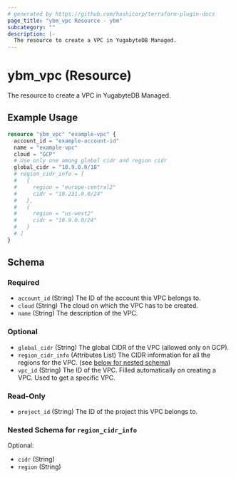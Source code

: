 ```yaml
---
# generated by https://github.com/hashicorp/terraform-plugin-docs
page_title: "ybm_vpc Resource - ybm"
subcategory: ""
description: |-
  The resource to create a VPC in YugabyteDB Managed.
---
```


# ybm_vpc (Resource)

The resource to create a VPC in YugabyteDB Managed.

## Example Usage

```terraform
resource "ybm_vpc" "example-vpc" {
  account_id = "example-account-id"
  name = "example-vpc"
  cloud = "GCP"
  # Use only one among global cidr and region cidr
  global_cidr = "10.9.0.0/18"
  # region_cidr_info = [
  #   {
  #     region = "europe-central2"
  #     cidr = "10.231.0.0/24"
  #   },
  #   {
  #     region = "us-west2" 
  #     cidr = "10.9.0.0/24"
  #   }
  # ]
}
```

<!-- schema generated by tfplugindocs -->
## Schema

### Required

- `account_id` (String) The ID of the account this VPC belongs to.
- `cloud` (String) The cloud on which the VPC has to be created.
- `name` (String) The description of the VPC.

### Optional

- `global_cidr` (String) The global CIDR of the VPC (allowed only on GCP).
- `region_cidr_info` (Attributes List) The CIDR information for all the regions for the VPC. (see [below for nested schema](#nestedatt--region_cidr_info))
- `vpc_id` (String) The ID of the VPC. Filled automatically on creating a VPC. Used to get a specific VPC.

### Read-Only

- `project_id` (String) The ID of the project this VPC belongs to.

<a id="nestedatt--region_cidr_info"></a>
### Nested Schema for `region_cidr_info`

Optional:

- `cidr` (String)
- `region` (String)


